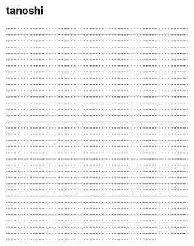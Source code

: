# tanoshi

................................................................................................................................................................................................................................................................................................................................................................................................................................................................................................................................................................................................................................................................................................................................................................................................................................................................................................................................................................................................................................................................................................................................................................................................................................................................................................................................................................................................................................................................................................................................................................................................................................................................................................................................................................................................................................................................................................................................................................................................................................................................................................................................................................................................................................................................................................................................................................................................................................................................................................................................................................................................................................................................................................................................................................................................................................................................................................................................................................................................................................................................................................................................................................................................................................................................................................................................................................................................................................................................................................................................................................................................................................................................................................................................................................................................................................................................................................................................................................................................................................................................................................................................................................................................................................................................................................................................................................................................................................................................................................